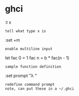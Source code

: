 ghci
====

:t x        

    tell what type x is
            
:set +m     

    enable multiline input

let fac 0 = 1
    fac n = b * fac(n - 1)
    
    sample function definition
            
:set prompt "λ "            

    redefine command prompt
    note, can put these in a ~/.ghci
    